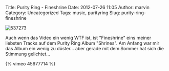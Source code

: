 Title: Purity Ring - Fineshrine
Date: 2012-07-26 11:05
Author: marvin
Category: Uncategorized
Tags: music, purityring
Slug: purity-ring-fineshrine

![537273]({static}/images/537273.jpg)

Auch wenn das Video ein wenig WTF ist, ist "Fineshrine" eins meiner
liebsten Tracks auf dem Purity Ring Album "Shrines". Am Anfang war mir
das Album ein wenig zu düster... aber gerade mit dem Sommer hat sich die
Stimmung gelichtet...

{% vimeo 45677714 %}

